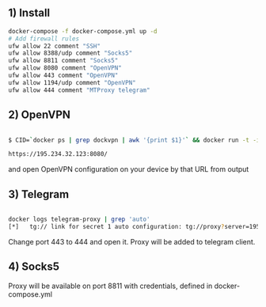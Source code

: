 
## 1) Install
```bash
docker-compose -f docker-compose.yml up -d
# Add firewall rules
ufw allow 22 comment "SSH"
ufw allow 8388/udp comment "Socks5"
ufw allow 8811 comment "Socks5"
ufw allow 8080 comment "OpenVPN"
ufw allow 443 comment "OpenVPN"
ufw allow 1194/udp comment "OpenVPN"
ufw allow 444 comment "MTProxy telegram"
```

## 2) OpenVPN
```bash

$ CID=`docker ps | grep dockvpn | awk '{print $1}'` && docker run -t -i -p 8080:8080 --volumes-from $CID umputun/dockvpn serveconfig

https://195.234.32.123:8080/
```
and open OpenVPN configuration on your device by that URL from output

## 3) Telegram
```bash

docker logs telegram-proxy | grep 'auto'
[*]   tg:// link for secret 1 auto configuration: tg://proxy?server=195.234.32.123&port=443&secret=xxxxxxxxxxxxxxxxxxx
```

Change port 443 to 444 and open it. Proxy will be added to telegram client.

## 4) Socks5
Proxy will be available on port 8811 with credentials, defined in docker-compose.yml